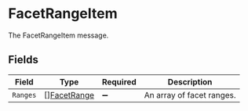 # FacetRangeItem

 The FacetRangeItem message.



## Fields

| Field                                             | Type                                              | Required                                          | Description                                       |
| ------------------------------------------------- | ------------------------------------------------- | ------------------------------------------------- | ------------------------------------------------- |
| `Ranges`                                          | [][FacetRange](../../models/shared/facetrange.md) | :heavy_minus_sign:                                |  An array of facet ranges.<br/>                   |
